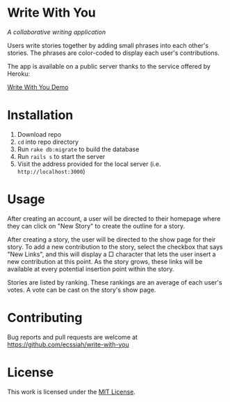 # Write With You

*A collaborative writing application*

Users write stories together by adding small phrases into each other's stories. The phrases are color-coded to display each user's contributions.  

The app is available on a public server thanks to the service offered by Heroku:

[Write With You Demo](https://write-with-you.herokuapp.com)

# Installation

1. Download repo
2. `cd` into repo directory
3. Run `rake db:migrate` to build the database
4. Run `rails s` to start the server
5. Visit the address provided for the local server (i.e. `http://localhost:3000`)

# Usage

After creating an account, a user will be directed to their homepage where they can click on "New Story" to create the outline for a story.

After creating a story, the user will be directed to the show page for their story. To add a new contribution to the story, select the checkbox that says "New Links", and this will display a □ character that lets the user insert a new contribution at this point. As the story grows, these links will be available at every potential insertion point within the story.

Stories are listed by ranking. These rankings are an average of each user's votes. A vote can be cast on the story's show page.

# Contributing

Bug reports and pull requests are welcome at https://github.com/ecssiah/write-with-you

# License

This work is licensed under the [MIT License](https://github.com/ecssiah/write-with-you/blob/master/LICENSE.txt).

